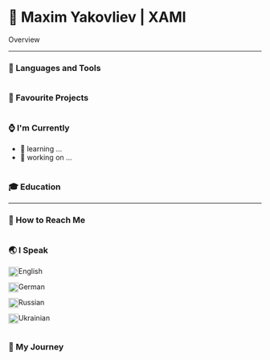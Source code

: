 # 🌌 Maxim Yakovliev | XAMI

Overview

---

### 💼 Languages and Tools

#

### 🔭 Favourite Projects

#

### ⌚ I'm Currently

- 🌱 learning ...
- 🔨 working on ...

#

### 🎓 Education

---

### 🐚 How to Reach Me

#

### 🌏 I Speak

<p align="left" style="display:inline-box"><img align="left" width="20px" style="padding-right:0; margin-right:0" alt="english flag" title="english language" src="https://github.com/csmoore/country-flag-icons/blob/master/country-flags-4x3-svg/us.svg" />English</p>
<p align="left" style="display:inline-box"><img align="left" width="20px" style="padding-right:0; margin-right:0" alt="german flag" title="german language" src="https://github.com/csmoore/country-flag-icons/blob/master/country-flags-4x3-svg/de.svg" />German</p>
<p align="left" style="display:inline-box"><img align="left" width="20px" style="padding-right:0; margin-right:0" alt="russian flag" title="russian language" src="https://github.com/csmoore/country-flag-icons/blob/master/country-flags-4x3-svg/ru.svg" />Russian</p>
<p align="left" style="display:inline-box"><img align="left" width="20px" style="padding-right:0; margin-right:0" alt="ukrainian flag" title="ukrainian language" src="https://github.com/csmoore/country-flag-icons/blob/master/country-flags-4x3-svg/ua.svg" />Ukrainian</p>

#

### 🚠 My Journey
